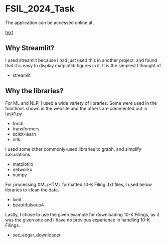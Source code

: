 # FSIL_2024_Task

The application can be accessed online at,

[text](https://fsil2024task.streamlit.app/)

## Why Streamlit?

I used streamlit because I had just used this in another project, and found that it is easy to display matplotlib figures in it. It is the simplest I thought of.

- streamlit

## Why the libraries?

For ML and NLP, I used a wide variety of libraries. Some were used in the functions shown in the website and the others are commented out in task1.py

- torch
- transformers
- scikit-learn
- nltk

I used some other commonly-used libraries to graph, and simplify calculations.

- matplotlib
- networkx
- numpy

For processing XML/HTML formatted 10-K Filing .txt files, I used below libraries to clean the data.

- lxml
- beautifulsoup4

Lastly, I chose to use the given example for downloading 10-K Filings, as it was the given one and I have no previous experience in handling 10-K Filings.

- sec_edgar_downloader
